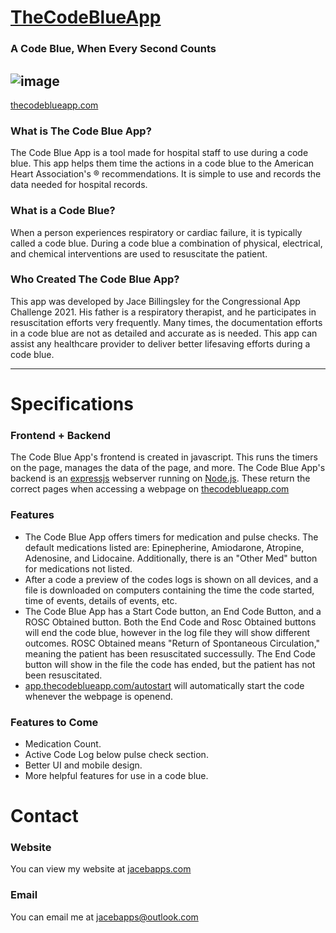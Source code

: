 # [TheCodeBlueApp](https://thecodeblueapp.com)
### A Code Blue, When Every Second Counts
![image](https://user-images.githubusercontent.com/87834418/156397622-7fe2e2fc-0f01-432e-829f-1c2481428ab3.png)
----
[thecodeblueapp.com](https://thecodeblueapp.com)
### What is The Code Blue App?
The Code Blue App is a tool made for hospital staff to use during a code blue. This app helps them time the actions in a code blue to the American Heart Association's ® recommendations. It is simple to use and records the data needed for hospital records.
### What is a Code Blue?
When a person experiences respiratory or cardiac failure, it is typically called a code blue. During a code blue a combination of physical, electrical, and chemical interventions are used to resuscitate the patient.
### Who Created The Code Blue App?
This app was developed by Jace Billingsley for the Congressional App Challenge 2021. His father is a respiratory therapist, and he participates in resuscitation efforts very frequently. Many times, the documentation efforts in a code blue are not as detailed and accurate as is needed. This app can assist any healthcare provider to deliver better lifesaving efforts during a code blue.

----

# Specifications

### Frontend + Backend
The Code Blue App's frontend is created in javascript. This runs the timers on the page, manages the data of the page, and more. 
The Code Blue App's backend is an [expressjs](https://expressjs.com) webserver running on [Node.js](https://nodejs.org). These return the correct pages when accessing a webpage on [thecodeblueapp.com](https://thecodeblueapp.com)

### Features
- The Code Blue App offers timers for medication and pulse checks. The default medications listed are: Epinepherine, Amiodarone, Atropine, Adenosine, and Lidocaine. Additionally, there is an "Other Med" button for medications not listed.
- After a code a preview of the codes logs is shown on all devices, and a file is downloaded on computers containing the time the code started, time of events, details of events, etc.
- The Code Blue App has a Start Code button, an End Code Button, and a ROSC Obtained button. Both the End Code and Rosc Obtained buttons will end the code blue, however in the log file they will show different outcomes. ROSC Obtained means "Return of Spontaneous Circulation," meaning the patient has been resuscitated successully. The End Code button will show in the file the code has ended, but the patient has not been resuscitated.
- [app.thecodeblueapp.com/autostart](https://app.thecodeblueapp.com/autostart) will automatically start the code whenever the webpage is openend.

### Features to Come
- Medication Count.
- Active Code Log below pulse check section.
- Better UI and mobile design.
- More helpful features for use in a code blue.


# Contact
### Website
You can view my website at [jacebapps.com](https://jacebapps.com)

### Email
You can email me at [jacebapps@outlook.com](mailto:jacebapps@outlook.com)
